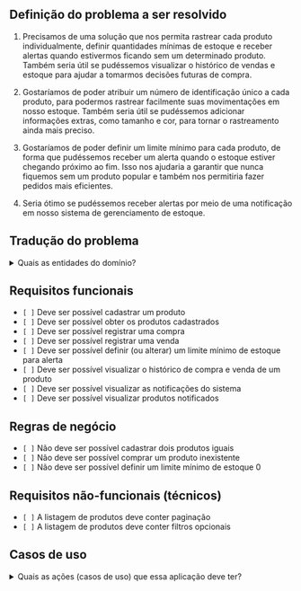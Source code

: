 ## Definição do problema a ser resolvido

1. Precisamos de uma solução que nos permita rastrear cada produto individualmente, definir quantidades mínimas de estoque e receber alertas quando estivermos ficando sem um determinado produto. Também seria útil se pudéssemos visualizar o histórico de vendas e estoque para ajudar a tomarmos decisões futuras de compra.

2. Gostaríamos de poder atribuir um número de identificação único a cada produto, para podermos rastrear facilmente suas movimentações em nosso estoque. Também seria útil se pudéssemos adicionar informações extras, como tamanho e cor, para tornar o rastreamento ainda mais preciso.

3. Gostaríamos de poder definir um limite mínimo para cada produto, de forma que pudéssemos receber um alerta quando o estoque estiver chegando próximo ao fim. Isso nos ajudaria a garantir que nunca fiquemos sem um produto popular e também nos permitiria fazer pedidos mais eficientes.

4. Seria ótimo se pudéssemos receber alertas por meio de uma notificação em nosso sistema de gerenciamento de estoque.

## Tradução do problema

<details>
    <summary>Quais as entidades do domínio?</summary>
    <ul>
      <li>Produto</li>
      <li>Notificação</li>
      <li>Estoque</li>
      <li>Compra</li>
      <li>Venda</li>
    </ul>
</details>

## Requisitos funcionais

- `[ ]` Deve ser possível cadastrar um produto
- `[ ]` Deve ser possível obter os produtos cadastrados
- `[ ]` Deve ser possível registrar uma compra
- `[ ]` Deve ser possível registrar uma venda
- `[ ]` Deve ser possível definir (ou alterar) um limite mínimo de estoque para alerta
- `[ ]` Deve ser possível visualizar o histórico de compra e venda de um produto
- `[ ]` Deve ser possível visualizar as notificações do sistema
- `[ ]` Deve ser possível visualizar produtos notificados

## Regras de negócio

- `[ ]` Não deve ser possível cadastrar dois produtos iguais
- `[ ]` Não deve ser possível comprar um produto inexistente
- `[ ]` Não deve ser possível definir um limite mínimo de estoque 0

## Requisitos não-funcionais (técnicos)

- `[ ]` A listagem de produtos deve conter paginação
- `[ ]` A listagem de produtos deve conter filtros opcionais

## Casos de uso

<details>
  <summary>Quais as ações (casos de uso) que essa aplicação deve ter?</summary>
    <ul>
      <li>Cadastrar produto</li>
      <li>Vender produto</li>
      <li>Comprar produto</li>
      <li>Definir limite mínimo de estoque para um produto</li>
      <li>Visualizar historico de compra e venda</li>
      <li>Gerar notificação de produto acabando</li>
    </ul>
</details>
